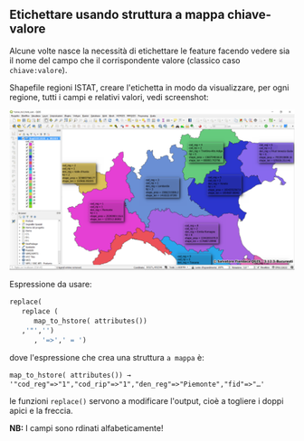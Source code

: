 ## Etichettare usando struttura a mappa chiave-valore

Alcune volte nasce la necessità di etichettare le feature facendo vedere sia il nome del campo che il corrispondente valore (classico caso `chiave:valore`).

Shapefile regioni ISTAT, creare l'etichetta in modo da visualizzare, per ogni regione, tutti i campi e relativi valori, vedi screenshot:

![](/img/esempi/etichetta_chiave_valore/img_01.png)

Espressione da usare:

```python
replace(
   replace (
      map_to_hstore( attributes())
   ,'"','')
      , '=>',' = ')
```

dove l'espressione che crea una struttura `a mappa` è:

```
map_to_hstore( attributes()) → '"cod_reg"=>"1","cod_rip"=>"1","den_reg"=>"Piemonte","fid"=>"…'
```

le funzioni `replace()` servono a modificare l'output, cioè a togliere i doppi apici e la freccia.

**NB:** I campi sono rdinati alfabeticamente!


